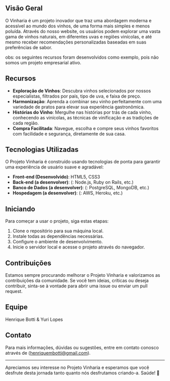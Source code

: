 ## Visão Geral

O Vinharia é um projeto inovador que traz uma abordagem moderna e acessível ao mundo dos vinhos, de uma forma mais simples e menos poluída. Através do nosso website, os usuários podem explorar uma vasta gama de vinhos naturais, em diferentes uvas e regiões vinícolas, e até mesmo receber recomendações personalizadas baseadas em suas preferências de sabor.

obs: os seguintes recursos foram desenvolvidos como exemplo, pois não somos um projeto empresarial ativo.

## Recursos

- **Exploração de Vinhos**: Descubra vinhos selecionados por nossos especialistas, filtrados por país, tipo de uva, e faixa de preço.
- **Harmonização**: Aprenda a combinar seu vinho perfeitamente com uma variedade de pratos para elevar sua experiência gastronômica.
- **Histórias do Vinho**: Mergulhe nas histórias por trás de cada vinho, conhecendo as vinícolas, as técnicas de vinificação e as tradições de cada região.
- **Compra Facilitada**: Navegue, escolha e compre seus vinhos favoritos com facilidade e segurança, diretamente de sua casa.

## Tecnologias Utilizadas

O Projeto Vinharia é construído usando tecnologias de ponta para garantir uma experiência de usuário suave e agradável:

- **Front-end (Desenvolvido)**: HTML5, CSS3
- **Back-end (a desenvolver)**: (: Node.js, Ruby on Rails, etc.)
- **Banco de Dados (a desenvolver)**: (: PostgreSQL, MongoDB, etc.)
- **Hospedagem (a desenvolver)**: (: AWS, Heroku, etc.)

## Iniciando

Para começar a usar o projeto, siga estas etapas:

1. Clone o repositório para sua máquina local.
2. Instale todas as dependências necessárias.
3. Configure o ambiente de desenvolvimento.
4. Inicie o servidor local e acesse o projeto através do navegador.

## Contribuições

Estamos sempre procurando melhorar o Projeto Vinharia e valorizamos as contribuições da comunidade. Se você tem ideias, críticas ou deseja contribuir, sinta-se à vontade para abrir uma issue ou enviar um pull request.

## Equipe

Henrique Botti & Yuri Lopes

## Contato

Para mais informações, dúvidas ou sugestões, entre em contato conosco através de (henriquembotti@gmail.com).

---

Apreciamos seu interesse no Projeto Vinharia e esperamos que você desfrute desta jornada tanto quanto nós desfrutamos criando-a. Saúde! 🍷